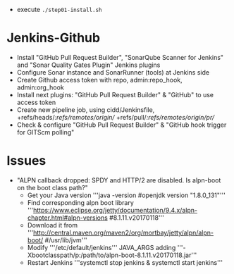 * execute ```./step01-install.sh```

# Jenkins-Github
* Install "GitHub Pull Request Builder", "SonarQube Scanner for Jenkins" and "Sonar Quality Gates Plugin" Jenkins plugins
* Configure Sonar instance and SonarRunner (tools) at Jenkins side
* Create Github access token with repo, admin:repo_hook, admin:org_hook
* Install next plugins: "GitHub Pull Request Builder" & "GitHub" to use access token
* Create new pipeline job, using cidd/Jenkinsfile, +refs/heads/*:refs/remotes/origin/* +refs/pull/*:refs/remotes/origin/pr/*
* Check & configure "GitHub Pull Request Builder" & "GitHub hook trigger for GITScm polling"

# Issues
* "ALPN callback dropped: SPDY and HTTP/2 are disabled. Is alpn-boot on the boot class path?"
  * Get your Java version '''java -version #openjdk version "1.8.0_131"'''
  * Find corresponding alpn boot library '''https://www.eclipse.org/jetty/documentation/9.4.x/alpn-chapter.html#alpn-versions #8.1.11.v20170118'''
  * Download it from '''http://central.maven.org/maven2/org/mortbay/jetty/alpn/alpn-boot/ #/usr/lib/jvm'''
  * Modify '''/etc/default/jenkins''' JAVA_ARGS adding '''-Xbootclasspath/p:/path/to/alpn-boot-8.1.11.v20170118.jar'''
  * Restart Jenkins '''systemctl stop jenkins & systemctl start jenkins'''
